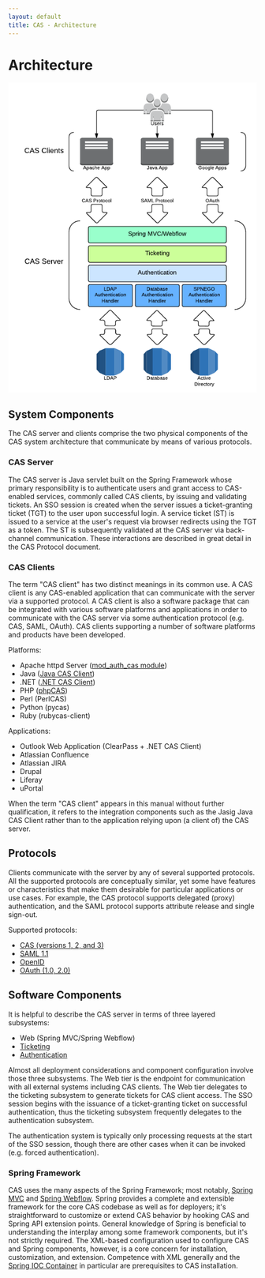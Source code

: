 ```yaml
---
layout: default
title: CAS - Architecture
---
```


# Architecture

![CAS Architecture Diagram](../images/cas_architecture.png "CAS Architecture Diagram")

## System Components
The CAS server and clients comprise the two physical components of the CAS system architecture that communicate
by means of various protocols.


### CAS Server
The CAS server is Java servlet built on the Spring Framework whose primary responsibility is to authenticate users
and grant access to CAS-enabled services, commonly called CAS clients, by issuing and validating tickets.
An SSO session is created when the server issues a ticket-granting ticket (TGT) to the user upon successful login.
A service ticket (ST) is issued to a service at the user's request via browser redirects using the TGT as a token.
The ST is subsequently validated at the CAS server via back-channel communication.
These interactions are described in great detail in the CAS Protocol document.


### CAS Clients
The term "CAS client" has two distinct meanings in its common use. A CAS client is any CAS-enabled application that
can communicate with the server via a supported protocol. A CAS client is also a software package that can be
integrated with various software platforms and applications in order to communicate with the CAS server via some
authentication protocol (e.g. CAS, SAML, OAuth). CAS clients supporting a number of software platforms and products
have been developed.

Platforms:

* Apache httpd Server ([mod_auth_cas module](https://github.com/Jasig/mod_auth_cas))
* Java ([Java CAS Client](https://github.com/apereo/java-cas-client))
* .NET ([.NET CAS Client](https://github.com/apereo/dotnet-cas-client))
* PHP ([phpCAS](https://github.com/Jasig/phpCAS))
* Perl (PerlCAS)
* Python (pycas)
* Ruby (rubycas-client)

Applications:

* Outlook Web Application (ClearPass + .NET CAS Client)
* Atlassian Confluence
* Atlassian JIRA
* Drupal
* Liferay
* uPortal

When the term "CAS client" appears in this manual without further qualification, it refers to the integration
components such as the Jasig Java CAS Client rather than to the application relying upon (a client of) the CAS server.


## Protocols
Clients communicate with the server by any of several supported protocols.  All the supported protocols are
conceptually similar, yet some have features or characteristics that make them desirable for particular applications or use cases. For example, the CAS protocol supports delegated (proxy) authentication, and the SAML protocol supports attribute release and single sign-out.

Supported protocols:

* [CAS (versions 1, 2, and 3)](../protocol/CAS-Protocol.html)
* [SAML 1.1](../protocol/SAML-Protocol.html)
* [OpenID](../protocol/OpenID-Protocol.html)
* [OAuth (1.0, 2.0)](../protocol/OAuth-Protocol.html)


## Software Components
It is helpful to describe the CAS server in terms of three layered subsystems:

* Web (Spring MVC/Spring Webflow)
* [Ticketing](../installation/Configuring-Ticketing-Components.html)
* [Authentication](../installation/Configuring-Authentication-Components.html)

Almost all deployment considerations and component configuration involve those three subsystems. The Web tier is the endpoint for communication with all external systems including CAS clients. The Web tier delegates to the ticketing subsystem to generate tickets for CAS client access. The SSO session begins with the issuance of a ticket-granting ticket on successful authentication, thus the ticketing subsystem frequently delegates to the authentication subsystem.

The authentication system is typically only processing requests at the start of the SSO session, though there are other cases when it can be invoked (e.g. forced authentication).

### Spring Framework
CAS uses the many aspects of the Spring Framework; most notably,
[Spring MVC](http://docs.spring.io/spring/docs/current/spring-framework-reference/html/mvc.html) and
[Spring Webflow](http://www.springsource.org/spring-web-flow). Spring provides a complete and extensible framework for
the core CAS codebase as well as for deployers; it's straightforward to customize or extend CAS behavior by hooking
CAS and Spring API extension points. General knowledge of Spring is beneficial to understanding the interplay among
some framework components, but it's not strictly required. The XML-based configuration used to configure CAS and Spring
components, however, is a core concern for installation, customization, and extension. Competence with XML generally
and the
[Spring IOC Container](http://docs.spring.io/spring/docs/current/spring-framework-reference/html/beans.html)
in particular are prerequisites to CAS installation.


